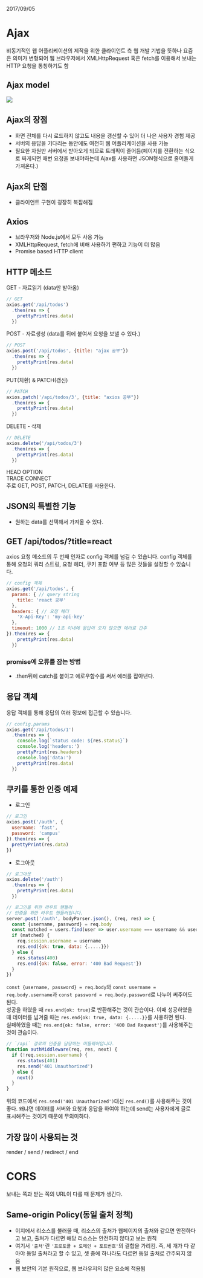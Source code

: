2017/09/05

# Ajax
비동기적인 웹 어플리케이션의 제작을 위한 클라이언트 측 웹 개발 기법을 뜻하나 요즘은 의미가 변형되어 웹 브라우저에서 XMLHttpRequest 혹은 fetch를 이용해서 보내는 HTTP 요청을 통칭하기도 함  
## Ajax model
![](./img/ajax.jpg)

## Ajax의 장점
- 화면 전체를 다시 로드하지 않고도 내용을 갱신할 수 있어 더 나은 사용자 경험 제공  
- 서버의 응답을 기다리는 동안에도 여천히 웹 어플리케이션을 사용 가능
- 필요한 자원만 서버에서 받아오게 되므로 트래픽이 줄어듬(페이지를 전환하는 식으로 짜게되면 매번 요청을 보내야하는데 Ajax를 사용하면 JSON형식으로 줄어들게 가져온다.)

## Ajax의 단점
- 클라이언트 구현이 굉장히 복잡해짐

## Axios
- 브라우저와 Node.js에서 모두 사용 가능
- XMLHttpRequest, fetch에 비해 사용하기 편하고 기능이 더 많음
- Promise based HTTP client

## HTTP 메소드
GET - 자료읽기 (data만 받아옴)  
```js
// GET
axios.get('/api/todos')
  .then(res => {
    prettyPrint(res.data)
  })
```
POST - 자료생성 (data를 뒤에 붙여서 요청을 보낼 수 있다.)  
```js
// POST
axios.post('/api/todos', {title: "ajax 공부"})
  .then(res => {
    prettyPrint(res.data)
  })
```
PUT(치환) & PATCH(갱신)   
```js
// PATCH
axios.patch('/api/todos/3', {title: "axios 공부"})
  .then(res => {
    prettyPrint(res.data)
  })
```
DELETE - 삭제  
```js
// DELETE
axios.delete('/api/todos/3')
  .then(res => {
    prettyPrint(res.data)
  })

```
HEAD OPTION  
TRACE CONNECT  
주로 GET, POST, PATCH, DELATE를 사용한다.  

## JSON의 특별한 기능
- 원하는 data를 선택해서 가져올 수 있다.  


## GET /api/todos/?title=react
axios 요청 메소드의 두 번째 인자로 config 객체를 넘길 수 있습니다. config 객체를 통해 요청의 쿼리 스트링, 요청 헤더, 쿠키 포함 여부 등 많은 것들을 설정할 수 있습니다.  
```js
// config 객체
axios.get('/api/todos', {
  params: { // query string
    title: 'react 공부'
  },
  headers: { // 요청 헤더
    'X-Api-Key': 'my-api-key'
  },
  timeout: 1000 // 1초 이내에 응답이 오지 않으면 에러로 간주
}).then(res => {
    prettyPrint(res.data)
  })
```
### promise에 오류를 잡는 방법
- .then뒤에 catch를 붙이고 에로우함수를 써서 에러를 잡아낸다.  

## 응답 객체
응답 객체를 통해 응답의 여러 정보에 접근할 수 있습니다.
```js
// config.params
axios.get('/api/todos/1')
  .then(res => {
    console.log(`status code: ${res.status}`)
    console.log('headers:')
    prettyPrint(res.headers)
    console.log('data:')
    prettyPrint(res.data)
  })
```

## 쿠키를 통한 인증 예제
- 로그인
```js
// 로그인
axios.post('/auth', {
  username: 'fast',
  password: 'campus'
}).then(res => {
  prettyPrint(res.data)
})
```

- 로그아웃
```js
// 로그아웃
axios.delete('/auth')
  .then(res => {
    prettyPrint(res.data)
  })
```

```js
// 로그인을 위한 라우트 핸들러
// 인증을 위한 라우트 핸들러입니다.
server.post('/auth', bodyParser.json(), (req, res) => {
  const {username, password} = req.body
  const matched = users.find(user => user.username === username && user.password === password)
  if (matched) {
    req.session.username = username
    res.end({ok: true, data: {.....}})
  } else {
    res.status(400)
    res.end({ok: false, error: '400 Bad Request'})
  }
})
```
`const {username, password} = req.body`와 `const username = req.body.username`과 `const password = req.body.password`로 나누어 써주어도 된다.  
성공을 하였을 때 `res.end{ok: true}`로 반환해주는 것이 관습이다. 이때 성공하였을 때 데이터를 넘겨줄 때는 `res.end{ok: true, data: {.....}}`를 사용하면 된다.  
실패하였을 때는 `res.end{ok: false, error: '400 Bad Request'}`를 사용해주는 것이 관습이다.  

```js
// `/api` 경로의 인증을 담당하는 미들웨어입니다.
function authMiddleware(req, res, next) {
  if (!req.session.username) {
    res.status(401)
    res.send('401 Unauthorized')
  } else {
    next()
  }
}
```
위의 코드에서 `res.send('401 Unauthorized')`대신 `res.end()`를 사용해주는 것이 좋다. 왜냐면 데이터를 서버와 요청과 응답을 하여야 하는데 send는 사용자에게 글로 표시해주는 것이기 때문에 무의미하다.  

## 가장 많이 사용되는 것
render / send / redirect / end  

# CORS
보내는 쪽과 받는 쪽의 URL이 다를 때 문제가 생긴다.  
## Same-origin Policy(동일 출처 정책)
- 이지에서 리소스를 불러올 때, 리소스의 출처가 웹페이지의 출처와 같으면 안전하다고 보고, 출처가 다르면 해당 리소스는 안전하지 않다고 보는 원칙
- 여기서 `'출처'`란 `'프로토콜 + 도메인 + 포트번호'`의 결합을 가리킴. 즉, 세 개가 다 같아야 동일 출처라고 할 수 있고, 셋 중에 하나라도 다르면 동일 출처로 간주되지 않음
- 웹 보안의 기본 원칙으로, 웹 브라우저의 많은 요소에 적용됨

